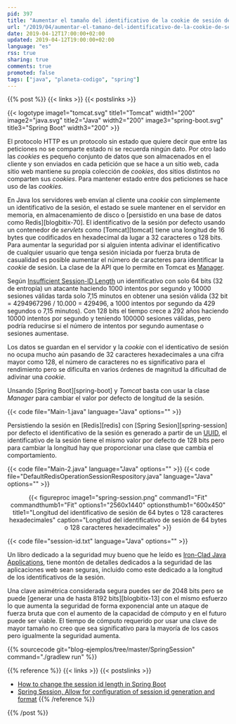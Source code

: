 ```yaml
---
pid: 397
title: "Aumentar el tamaño del identificativo de la cookie de sesión de Tomcat o Spring Session"
url: "/2019/04/aumentar-el-tamano-del-identificativo-de-la-cookie-de-sesion-de-tomcat-o-spring-session/"
date: 2019-04-12T17:00:00+02:00
updated: 2019-04-12T19:00:00+02:00
language: "es"
rss: true
sharing: true
comments: true
promoted: false
tags: ["java", "planeta-codigo", "spring"]
---
```


{{% post %}}
{{< links >}}
{{< postslinks >}}

{{< logotype image1="tomcat.svg" title1="Tomcat" width1="200" image2="java.svg" title2="Java" width2="200" image3="spring-boot.svg" title3="Spring Boot" width3="200" >}}

El protocolo HTTP es un protocolo sin estado que quiere decir que entre las peticiones no se comparte estado ni se recuerda ningún dato. Por otro lado las _cookies_ es pequeño conjunto de datos que son almacenados en el cliente y son enviados en cada petición que se hace a un sitio web, cada sitio web mantiene su propia colección de _cookies_, dos sitios distintos no comparten sus _cookies_. Para mantener estado entre dos peticiones se hace uso de las _cookies_.

En Java los servidores web envían al cliente una _cookie_ con simplemente un identificativo de la sesión, el estado se suele mantener en el servidor en memoria, en almacenamiento de disco o [persistido en una base de datos como Redis][blogbitix-70]. El identificativo de la sesión por defecto usando un contenedor de _servlets_ como [Tomcat][tomcat] tiene una longitud de 16 bytes que codificados en hexadecimal da lugar a 32 caracteres o 128 bits. Para aumentar la seguridad por si alguien intenta adivinar el identificativo de cualquier usuario que tenga sesión iniciada por fuerza bruta de casualidad es posible aumentar el número de caracteres para identificar la _cookie_ de sesión. La clase de la API que lo permite en Tomcat es [Manager](https://tomcat.apache.org/tomcat-9.0-doc/config/manager.html).

Según [Insufficient Session-ID Length](https://www.owasp.org/index.php/Insufficient_Session-ID_Length) un identificativo con solo 64 bits (32 de entropía) un atacante haciendo 1000 intentos por segundo y 10000 sesiones válidas tarda solo 7,15 minutos en obtener una sesión válida (32 bit = 4294967296 / 10.000 = 429496, a 1000 intentos por segundo da 429 segundos o 7,15 minutos). Con 128 bits el tiempo crece a 292 años haciendo 10000 intentos por segundo y teniendo 100000 sesiones válidas, pero podría reducirse si el número de intentos por segundo aumentase o sesiones aumentase.

Los datos se guardan en el servidor y la _cookie_ con el identicativo de sesión no ocupa mucho aún pasando de 32 caracteres hexadecimales a una cifra mayor como 128, el número de caracteres no es significativo para el rendimiento pero se dificulta en varios órdenes de magnitud la dificultad de adivinar una _cookie_. 

Unsando [Spring Boot][spring-boot] y _Tomcat_ basta con usar la clase _Manager_ para cambiar el valor por defecto de longitud de la sesión.

{{< code file="Main-1.java" language="Java" options="" >}}

Persistiendo la sesión en [Redis][redis] con [Spring Sesion][spring-session] por defecto el identificativo de la sesión es generado a partir de un [UUID](https://docs.oracle.com/en/java/javase/11/docs/api/java.base/java/util/UUID.html), el identificativo de la sesión tiene el mismo valor por defecto de 128 bits pero para cambiar la longitud hay que proporcionar una clase que cambia el comportamiento.

{{< code file="Main-2.java" language="Java" options="" >}}
{{< code file="DefaultRedisOperationSessionRespository.java" language="Java" options="" >}}

<div class="media" style="text-align: center;">
    {{< figureproc
        image1="spring-session.png" command1="Fit" commandthumb1="Fit" options1="2560x1440" optionsthumb1="600x450" title1="Longitud del identificativo de sesión de 64 bytes o 128 caracteres hexadecimales"
        caption="Longitud del identificativo de sesión de 64 bytes o 128 caracteres hexadecimales" >}}
</div>

{{< code file="session-id.txt" language="Java" options="" >}}

Un libro dedicado a la seguridad muy bueno que he leído es [Iron-Clad Java Applications](https://amzn.to/2DeAdi1), tiene montón de detalles dedicados a la seguridad de las aplicaciones web sean seguras, incluido como este dedicado a la longitud de los identificativos de la sesión.

Una clave asimétrica considerada segura puedes ser de 2048 bits pero se puede [generar una de hasta 8192 bits][blogbitix-13] con el mismo esfuerzo lo que aumenta la seguridad de forma exponencial ante un ataque de fuerza bruta que con el aumento de la capacidad de cómputo y en el futuro puede ser viable. El tiempo de cómputo requerido por usar una clave de mayor tamaño no creo que sea significativo para la mayoría de los casos pero igualmente la seguridad aumenta.

{{% sourcecode git="blog-ejemplos/tree/master/SpringSession" command="./gradlew run" %}}

{{% reference %}}
{{< links >}}
{{< postslinks >}}
* [How to change the session id length in Spring Boot](https://stackoverflow.com/questions/35062780/how-to-change-the-session-id-length-in-spring-boot)
* [Spring Session, Allow for configuration of session id generation and format](https://github.com/spring-projects/spring-session/pull/204)
{{% /reference %}}

{{% /post %}}
